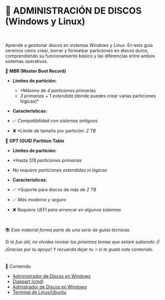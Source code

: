 # 💽 ADMINISTRACIÓN DE DISCOS (Windows y Linux)
<br>

Aprende a gestionar discos en sistemas *Windows* y *Linux*. En esta guía veremos cómo crear, borrar y formatear particiones en discos duros, comprendiendo su funcionamiento básico y las diferencias entre ambos sistemas operativos.
 
📌 **MBR (Master Boot Record)**

- **Límites de partición:**
  - *Máximo de *4 particiones primarias*
  - *3 primarias + 1 extendida* (donde puedes crear varias particiones lógicas)*

- **Características:**
 - ✅ *Compatibilidad con sistemas antiguos*  
 - ❌ *Límite de tamaño por partición: *2 TB*


📌 **GPT (GUID Partition Table**

- **Límites de partición:**
 - *Hasta *128 particiones primarias*
 - *No requiere particiones extendidas ni lógicas*

- **Características:**
 - ✅ *Soporte para discos de más de *2 TB*  
 - ✅ *Más moderno y seguro*  
 - ❌ *Requiere *UEFI* para arrancar en algunos sistemas*


<br>

📚 *Este material forma parte de una serie de guías técnicas.*

*Si te fue útil, no olvides revisar los próximos temas que estaré subiendo ✌️*  
*¡Gracias por tu apoyo! Y recuerda dejar tu ⭐ si te gustó este contenido.*



<br>
📂 Contenido

- [Administrador de Discos en Windows](./disk_w/README.md)
- [Diskpart (cmd)](./diskpart_cmd/README.md)
- [Admistrador de Discos en Windows](./disk_unix/README.md)
- [Terminal de Linux/Ubuntu](./cmd.unix/README.md)
